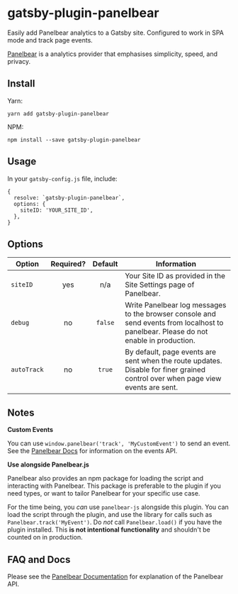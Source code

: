 # gatsby-plugin-panelbear

Easily add Panelbear analytics to a Gatsby site. Configured to work in SPA mode and track page events.

[Panelbear](https://panelbear.com/docs) is a analytics provider that emphasises simplicity, speed, and privacy.

## Install

Yarn:

`yarn add gatsby-plugin-panelbear`

NPM:

`npm install --save gatsby-plugin-panelbear`

## Usage

In your `gatsby-config.js` file, include:

```
{
  resolve: `gatsby-plugin-panelbear`,
  options: {
    siteID: 'YOUR_SITE_ID',
  },
}
```

## Options

| Option      | Required? | Default | Information                                                                                                                          |
| ----------- | :-------: | :-----: | ------------------------------------------------------------------------------------------------------------------------------------ |
| `siteID`    |    yes    |   n/a   | Your Site ID as provided in the Site Settings page of Panelbear.                                                                     |
| `debug`     |    no     | `false` | Write Panelbear log messages to the browser console and send events from localhost to panelbear. Please do not enable in production. |
| `autoTrack` |    no     | `true`  | By default, page events are sent when the route updates. Disable for finer grained control over when page view events are sent.      |

## Notes

**Custom Events**

You can use `window.panelbear('track', 'MyCustomEvent')` to send an event. See the [Panelbear Docs](https://panelbear.com/docs/custom-events/) for information on the events API.

**Use alongside Panelbear.js**

Panelbear also provides an npm package for loading the script and interacting with Panelbear. This package is preferable to the plugin if you need types, or want to tailor Panelbear for your specific use case.

For the time being, you _can_ use `panelbear-js` alongside this plugin. You can load the script through the plugin, and use the library for calls such as `Panelbear.track('MyEvent')`. Do _not_ call `Panelbear.load()` if you have the plugin installed. This **is not intentional functionality** and shouldn't be counted on in production.

## FAQ and Docs

Please see the [Panelbear Documentation](https://panelbear.com/docs/) for explanation of the Panelbear API.
